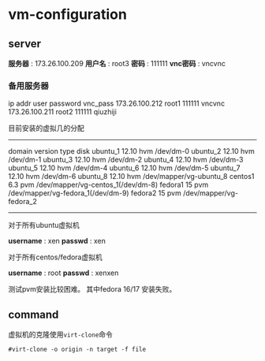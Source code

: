 vm-configuration
================

server
------

**服务器**  : 173.26.100.209 
**用户名**  : root3 
**密码**    : 111111 
**vnc密码** : vncvnc

### 备用服务器

   ip addr       user      password      vnc_pass
173.26.100.212   root1     111111        vncvnc
173.26.100.211   root2     111111        qiuzhiji

目前安装的虚拟几的分配
***********************************

domain     version    type       disk
ubuntu_1   12.10      hvm        /dev/dm-0
ubuntu_2   12.10      hvm        /dev/dm-1
ubuntu_3   12.10      hvm        /dev/dm-2
ubuntu_4   12.10      hvm        /dev/dm-3
ubuntu_5   12.10      hvm        /dev/dm-4
ubuntu_6   12.10      hvm        /dev/dm-5
ubuntu_7   12.10      hvm        /dev/dm-6
ubuntu_8   12.10      hvm        /dev/mapper/vg-ubuntu_8
centos1    6.3        pvm        /dev/mapper/vg-centos_1(/dev/dm-8)
fedora1    15         pvm        /dev/mapper/vg-fedora_1(/dev/dm-9)
fedora2    15         pvm        /dev/mapper/vg-fedora_2

**********************************

对于所有ubuntu虚拟机

**username** : xen
**passwd** : xen

对于所有centos/fedora虚拟机

**username** : root
**passwd** : xenxen

测试pvm安装比较困难。
其中fedora 16/17 安装失败。

command
-------

虚拟机的克隆使用`virt-clone`命令

    #virt-clone -o origin -n target -f file
